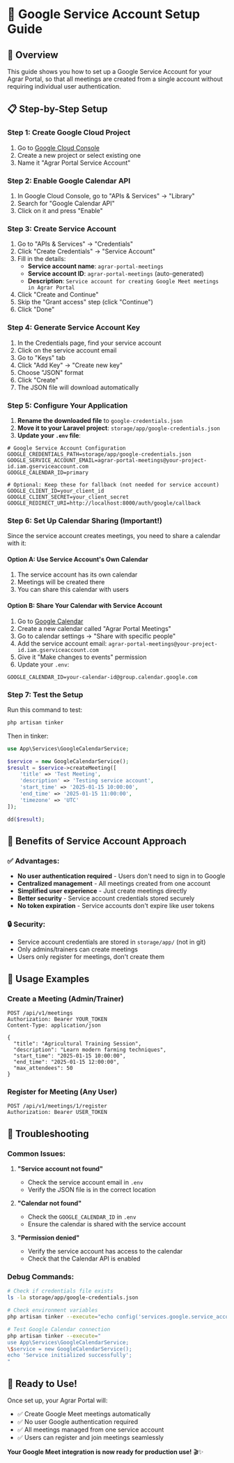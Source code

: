 # 🔧 Google Service Account Setup Guide

## 🎯 Overview
This guide shows you how to set up a Google Service Account for your Agrar Portal, so that all meetings are created from a single account without requiring individual user authentication.

## 📋 Step-by-Step Setup

### Step 1: Create Google Cloud Project

1. Go to [Google Cloud Console](https://console.cloud.google.com/)
2. Create a new project or select existing one
3. Name it "Agrar Portal Service Account"

### Step 2: Enable Google Calendar API

1. In Google Cloud Console, go to "APIs & Services" → "Library"
2. Search for "Google Calendar API"
3. Click on it and press "Enable"

### Step 3: Create Service Account

1. Go to "APIs & Services" → "Credentials"
2. Click "Create Credentials" → "Service Account"
3. Fill in the details:
   - **Service account name**: `agrar-portal-meetings`
   - **Service account ID**: `agrar-portal-meetings` (auto-generated)
   - **Description**: `Service account for creating Google Meet meetings in Agrar Portal`
4. Click "Create and Continue"
5. Skip the "Grant access" step (click "Continue")
6. Click "Done"

### Step 4: Generate Service Account Key

1. In the Credentials page, find your service account
2. Click on the service account email
3. Go to "Keys" tab
4. Click "Add Key" → "Create new key"
5. Choose "JSON" format
6. Click "Create"
7. The JSON file will download automatically

### Step 5: Configure Your Application

1. **Rename the downloaded file** to `google-credentials.json`
2. **Move it to your Laravel project**: `storage/app/google-credentials.json`
3. **Update your `.env` file**:

```env
# Google Service Account Configuration
GOOGLE_CREDENTIALS_PATH=storage/app/google-credentials.json
GOOGLE_SERVICE_ACCOUNT_EMAIL=agrar-portal-meetings@your-project-id.iam.gserviceaccount.com
GOOGLE_CALENDAR_ID=primary

# Optional: Keep these for fallback (not needed for service account)
GOOGLE_CLIENT_ID=your_client_id
GOOGLE_CLIENT_SECRET=your_client_secret
GOOGLE_REDIRECT_URI=http://localhost:8000/auth/google/callback
```

### Step 6: Set Up Calendar Sharing (Important!)

Since the service account creates meetings, you need to share a calendar with it:

#### Option A: Use Service Account's Own Calendar
1. The service account has its own calendar
2. Meetings will be created there
3. You can share this calendar with users

#### Option B: Share Your Calendar with Service Account
1. Go to [Google Calendar](https://calendar.google.com/)
2. Create a new calendar called "Agrar Portal Meetings"
3. Go to calendar settings → "Share with specific people"
4. Add the service account email: `agrar-portal-meetings@your-project-id.iam.gserviceaccount.com`
5. Give it "Make changes to events" permission
6. Update your `.env`:

```env
GOOGLE_CALENDAR_ID=your-calendar-id@group.calendar.google.com
```

### Step 7: Test the Setup

Run this command to test:

```bash
php artisan tinker
```

Then in tinker:

```php
use App\Services\GoogleCalendarService;

$service = new GoogleCalendarService();
$result = $service->createMeeting([
    'title' => 'Test Meeting',
    'description' => 'Testing service account',
    'start_time' => '2025-01-15 10:00:00',
    'end_time' => '2025-01-15 11:00:00',
    'timezone' => 'UTC'
]);

dd($result);
```

## 🎉 Benefits of Service Account Approach

### ✅ **Advantages:**
- **No user authentication required** - Users don't need to sign in to Google
- **Centralized management** - All meetings created from one account
- **Simplified user experience** - Just create meetings directly
- **Better security** - Service account credentials stored securely
- **No token expiration** - Service accounts don't expire like user tokens

### 🔒 **Security:**
- Service account credentials are stored in `storage/app/` (not in git)
- Only admins/trainers can create meetings
- Users only register for meetings, don't create them

## 📱 **Usage Examples**

### Create a Meeting (Admin/Trainer)
```http
POST /api/v1/meetings
Authorization: Bearer YOUR_TOKEN
Content-Type: application/json

{
  "title": "Agricultural Training Session",
  "description": "Learn modern farming techniques",
  "start_time": "2025-01-15 10:00:00",
  "end_time": "2025-01-15 12:00:00",
  "max_attendees": 50
}
```

### Register for Meeting (Any User)
```http
POST /api/v1/meetings/1/register
Authorization: Bearer USER_TOKEN
```

## 🚨 **Troubleshooting**

### Common Issues:

1. **"Service account not found"**
   - Check the service account email in `.env`
   - Verify the JSON file is in the correct location

2. **"Calendar not found"**
   - Check the `GOOGLE_CALENDAR_ID` in `.env`
   - Ensure the calendar is shared with the service account

3. **"Permission denied"**
   - Verify the service account has access to the calendar
   - Check that the Calendar API is enabled

### Debug Commands:

```bash
# Check if credentials file exists
ls -la storage/app/google-credentials.json

# Check environment variables
php artisan tinker --execute="echo config('services.google.service_account_email');"

# Test Google Calendar connection
php artisan tinker --execute="
use App\Services\GoogleCalendarService;
\$service = new GoogleCalendarService();
echo 'Service initialized successfully';
"
```

## 🎯 **Ready to Use!**

Once set up, your Agrar Portal will:
- ✅ Create Google Meet meetings automatically
- ✅ No user Google authentication required
- ✅ All meetings managed from one service account
- ✅ Users can register and join meetings seamlessly

**Your Google Meet integration is now ready for production use!** 🎬✨
